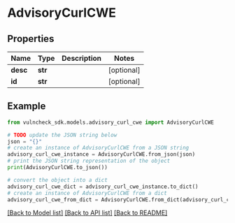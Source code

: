 # AdvisoryCurlCWE


## Properties

Name | Type | Description | Notes
------------ | ------------- | ------------- | -------------
**desc** | **str** |  | [optional] 
**id** | **str** |  | [optional] 

## Example

```python
from vulncheck_sdk.models.advisory_curl_cwe import AdvisoryCurlCWE

# TODO update the JSON string below
json = "{}"
# create an instance of AdvisoryCurlCWE from a JSON string
advisory_curl_cwe_instance = AdvisoryCurlCWE.from_json(json)
# print the JSON string representation of the object
print(AdvisoryCurlCWE.to_json())

# convert the object into a dict
advisory_curl_cwe_dict = advisory_curl_cwe_instance.to_dict()
# create an instance of AdvisoryCurlCWE from a dict
advisory_curl_cwe_from_dict = AdvisoryCurlCWE.from_dict(advisory_curl_cwe_dict)
```
[[Back to Model list]](../README.md#documentation-for-models) [[Back to API list]](../README.md#documentation-for-api-endpoints) [[Back to README]](../README.md)


